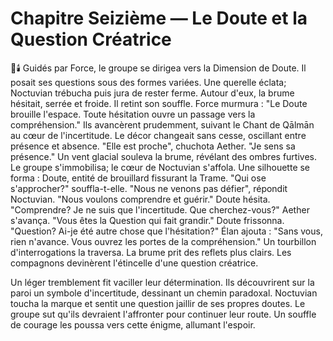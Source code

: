 # Chapitre Seizième — Le Doute et la Question Créatrice
🌌🕯️
Guidés par Force, le groupe se dirigea vers la Dimension de Doute.
Il posait ses questions sous des formes variées.
Une querelle éclata; Noctuvian trébucha puis jura de rester ferme.
Autour d'eux, la brume hésitait, serrée et froide.
Il retint son souffle.
Force murmura : "Le Doute brouille l'espace. Toute hésitation ouvre un passage vers la compréhension."
Ils avancèrent prudemment, suivant le Chant de Qālmān au cœur de l'incertitude.
Le décor changeait sans cesse, oscillant entre présence et absence.
"Elle est proche", chuchota Aether. "Je sens sa présence."
Un vent glacial souleva la brume, révélant des ombres furtives.
Le groupe s'immobilisa; le cœur de Noctuvian s'affola.
Une silhouette se forma : Doute, entité de brouillard fissurant la Trame.
"Qui ose s'approcher?" souffla-t-elle.
"Nous ne venons pas défier", répondit Noctuvian. "Nous voulons comprendre et guérir."
Doute hésita. "Comprendre? Je ne suis que l'incertitude. Que cherchez-vous?"
Aether s'avança. "Vous êtes la Question qui fait grandir."
Doute frissonna. "Question? Ai-je été autre chose que l'hésitation?"
Élan ajouta : "Sans vous, rien n'avance. Vous ouvrez les portes de la compréhension."
Un tourbillon d'interrogations la traversa.
La brume prit des reflets plus clairs.
Les compagnons devinèrent l'étincelle d'une question créatrice.

Un léger tremblement fit vaciller leur détermination.
Ils découvrirent sur la paroi un symbole d'incertitude, dessinant un chemin paradoxal.
Noctuvian toucha la marque et sentit une question jaillir de ses propres doutes.
Le groupe sut qu'ils devraient l'affronter pour continuer leur route.
Un souffle de courage les poussa vers cette énigme, allumant l'espoir.
